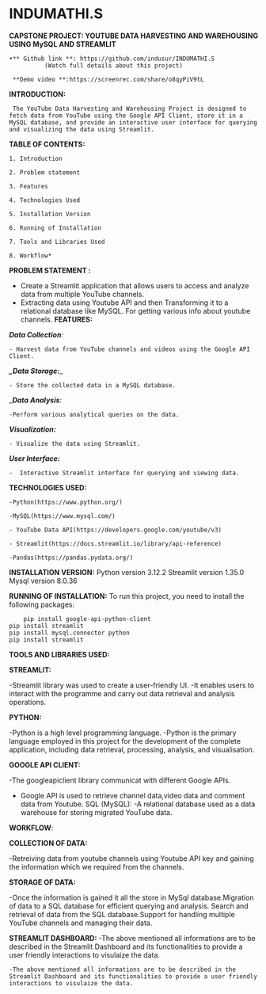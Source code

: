 # INDUMATHI.S

**CAPSTONE PROJECT: YOUTUBE DATA HARVESTING AND WAREHOUSING USING MySQL AND STREAMLIT**
   
    •** Github link **: https://github.com/indusur/INDUMATHI.S
              (Watch full details about this project)
	      
     **Demo video **:https://screenrec.com/share/o8qyPiV9tL

**INTRODUCTION:**
	
     The YouTube Data Harvesting and Warehousing Project is designed to fetch data from YouTube using the Google API Client, store it in a MySQL database, and provide an interactive user interface for querying and visualizing the data using Streamlit.

**TABLE OF CONTENTS:**

    1. Introduction
        
    2. Problem statement
    
    3. Features
    
    4. Technologies Used
    
    5. Installation Version
    
    6. Running of Installation
    
    7. Tools and Libraries Used
    
    8. Workflow*

**PROBLEM STATEMENT :**

   - Create a Streamlit application that allows users to access and analyze data from multiple YouTube channels. 
   - Extracting data using Youtube API and then Transforming it to a relational database like MySQL. For getting various info about youtube channels.
 **FEATURES:**

_**Data Collection**:_

    - Harvest data from YouTube channels and videos using the Google API Client.

_**_Data Storage:**__ 

    - Store the collected data in a MySQL database.

__**Data Analysis**:_ 

    -Perform various analytical queries on the data.

_**Visualization:**_

    - Visualize the data using Streamlit.

_**User Interface:**_

    -  Interactive Streamlit interface for querying and viewing data.

**TECHNOLOGIES USED:**

    -Python(https://www.python.org/)
    
    -MySQL(https://www.mysql.com/)
    
    - YouTube Data API(https://developers.google.com/youtube/v3)
    
    - Streamlit(https://docs.streamlit.io/library/api-reference)
    
    -Pandas(https://pandas.pydata.org/)

**INSTALLATION VERSION:**
         Python version 3.12.2
         Streamlit  version 1.35.0
         Mysql version 8.0.36

**RUNNING OF INSTALLATION:**
To run this project, you need to install the following packages:

        pip install google-api-python-client
	pip install streamlit
	pip install mysql.connector python
	pip install streamlit

**TOOLS AND LIBRARIES USED:**

**STREAMLIT:**

-Streamlit library was used to create a user-friendly UI.
-It enables users to interact with the programme and carry out data retrieval and analysis operations.

**PYTHON:**

-Python is a high level programming language.
-Python is the primary language employed in this project for the development of the complete application, including data retrieval, processing, analysis, and visualisation.

**GOOGLE API CLIENT:**

-The googleapiclient library communicat with different Google APIs.
- Google API is used to retrieve channel data,video data and  comment data from Youtube.
 SQL (MySQL): 
-A relational database used as a data warehouse for storing migrated YouTube data.

**WORKFLOW**:

**COLLECTION OF DATA:**

  -Retreiving data from youtube channels using Youtube API key and gaining the information which we required from the channels.

**STORAGE OF DATA:**

   -Once the information is gained it all the store in MySql database.Migration of data  to a SQL database for efficient querying and analysis.
    Search and retrieval of data from the SQL database.Support for handling multiple YouTube channels and managing their data.

**STREAMLIT DASHBOARD:**
   -The above mentioned all informations are to be described in the Streamlit Dashboard and its functionalities to provide a user friendly interactions to visulaize the data.

    -The above mentioned all informations are to be described in the Streamlit Dashboard and its functionalities to provide a user friendly interactions to visulaize the data.

